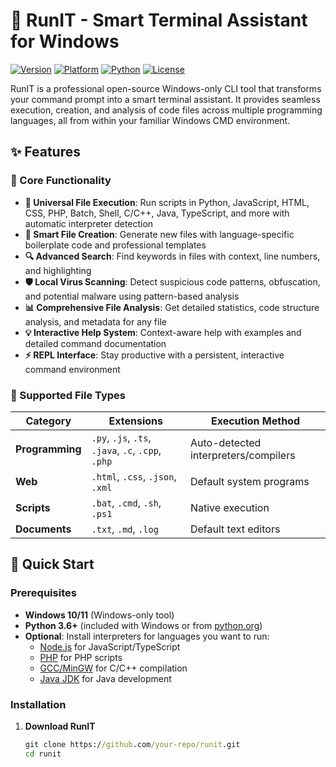 # 🚀 RunIT - Smart Terminal Assistant for Windows

[![Version](https://img.shields.io/badge/version-1.0.0-blue.svg)](https://github.com/runit/releases)
[![Platform](https://img.shields.io/badge/platform-Windows-lightgrey.svg)](https://www.microsoft.com/windows)
[![Python](https://img.shields.io/badge/python-3.6+-green.svg)](https://www.python.org/)
[![License](https://img.shields.io/badge/license-MIT-orange.svg)](LICENSE)

RunIT is a professional open-source Windows-only CLI tool that transforms your command prompt into a smart terminal assistant. It provides seamless execution, creation, and analysis of code files across multiple programming languages, all from within your familiar Windows CMD environment.

## ✨ Features

### 🔧 Core Functionality 

- **🚀 Universal File Execution**: Run scripts in Python, JavaScript, HTML, CSS, PHP, Batch, Shell, C/C++, Java, TypeScript, and more with automatic interpreter detection
- **📝 Smart File Creation**: Generate new files with language-specific boilerplate code and professional templates  
- **🔍 Advanced Search**: Find keywords in files with context, line numbers, and highlighting
- **🛡️ Local Virus Scanning**: Detect suspicious code patterns, obfuscation, and potential malware using pattern-based analysis
- **📊 Comprehensive File Analysis**: Get detailed statistics, code structure analysis, and metadata for any file
- **💡 Interactive Help System**: Context-aware help with examples and detailed command documentation
- **⚡ REPL Interface**: Stay productive with a persistent, interactive command environment

### 🎯 Supported File Types

| Category | Extensions | Execution Method |
|----------|------------|------------------|
| **Programming** | `.py`, `.js`, `.ts`, `.java`, `.c`, `.cpp`, `.php` | Auto-detected interpreters/compilers |
| **Web** | `.html`, `.css`, `.json`, `.xml` | Default system programs |
| **Scripts** | `.bat`, `.cmd`, `.sh`, `.ps1` | Native execution |
| **Documents** | `.txt`, `.md`, `.log` | Default text editors |

## 🚀 Quick Start

### Prerequisites

- **Windows 10/11** (Windows-only tool)
- **Python 3.6+** (included with Windows or from [python.org](https://python.org))
- **Optional**: Install interpreters for languages you want to run:
  - [Node.js](https://nodejs.org/) for JavaScript/TypeScript
  - [PHP](https://www.php.net/) for PHP scripts
  - [GCC/MinGW](https://www.mingw-w64.org/) for C/C++ compilation
  - [Java JDK](https://openjdk.java.net/) for Java development

### Installation

1. **Download RunIT**
   ```cmd
   git clone https://github.com/your-repo/runit.git
   cd runit
   